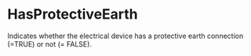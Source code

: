 HasProtectiveEarth
==================

Indicates whether the electrical device has a protective earth connection (=TRUE) or not (= FALSE).
